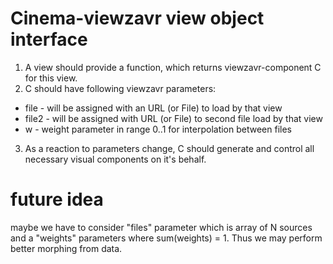 # Cinema-viewzavr view object interface

1. A view should provide a function, which returns viewzavr-component C for this view.
2. C should have following viewzavr parameters: 
* file - will be assigned with an URL (or File) to load by that view
* file2 - will be assigned with URL (or File) to second file load by that view
* w - weight parameter in range 0..1 for interpolation between files
3. As a reaction to parameters change, C should generate and control all
necessary visual components on it's behalf.

# future idea
maybe we have to consider "files" parameter which is array of N sources
and a "weights" parameters where sum(weights) = 1. Thus we may perform
better morphing from data.
